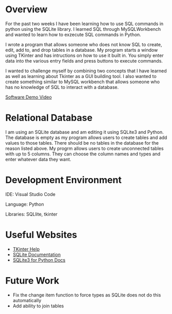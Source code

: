 # Overview


For the past two weeks I have been learning how to use SQL commands in python using the SQLite library. 
I learned SQL through MySQLWorkbench and wanted to learn how to exzecute SQL commands in Python.

I wrote a program that allows someone who does not know SQL to create, edit, add to, and drop tables in a database. 
My program starts a window using TKinter and has intructions on how to use it built in.
You simply enter data into the various entry fields and press buttons to execute commands.

I wanted to challenge myself by combining two concepts that I have learned as well as learning about Tkinter as a GUI building tool.
I also wanted to create something similar to MySQL workbench that allows someone who has no knowledge of SQL to interact with a database.

[Software Demo Video](http://youtube.link.goes.here)

# Relational Database

I am using an SQLite database and am editing it using SQLite3 and Python. The database is empty as my program allows users to create tables and add values to those tables.
There should be no tables in the database for the reason listed above. My progrm allows users to create unconnected tables with up to 5 columns. They can choose the column names and types and enter whatever data they want.

# Development Environment

IDE: Visual Studio Code

Language: Python

Libraries: SQLlite, tkinter

# Useful Websites

* [TKinter Help](https://riptutorial.com/tkinter)
* [SQLite Documentation](https://www.sqlite.org/docs.html)
* [SQLite3 for Python Docs](https://docs.python.org/3/library/sqlite3.html)

# Future Work

* Fix the change item function to force types as SQLite does not do this automatically
* Add ability to join tables
